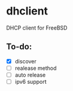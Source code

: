 # dhclient
DHCP client for FreeBSD

## To-do:
- [X] discover
- [ ] realease method
- [ ] auto release
- [ ] ipv6 support
